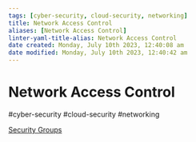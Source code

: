 ```yaml
---
tags: [cyber-security, cloud-security, networking]
title: Network Access Control
aliases: [Network Access Control]
linter-yaml-title-alias: Network Access Control
date created: Monday, July 10th 2023, 12:40:08 am
date modified: Monday, July 10th 2023, 12:40:42 am
---
```

# Network Access Control
#cyber-security #cloud-security #networking 

[Security Groups](Cloud%20Computing/AWS/Networking/Security%20Groups.md)
